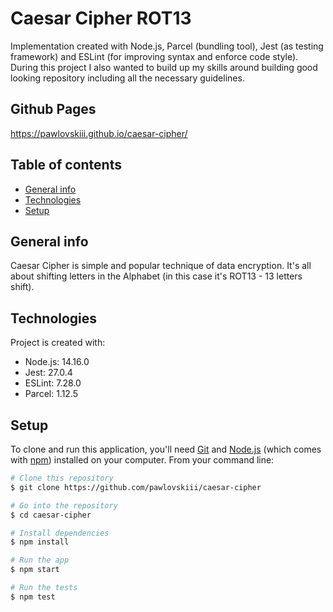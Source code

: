 # Caesar Cipher ROT13 
Implementation created with Node.js, Parcel (bundling tool), Jest (as testing framework) and ESLint (for improving syntax and enforce code style).
During this project I also wanted to build up my skills around building good looking repository including all the necessary guidelines.

## Github Pages
https://pawlovskiii.github.io/caesar-cipher/

## Table of contents
* [General info](#general-info)
* [Technologies](#technologies)
* [Setup](#setup)
## General info 
Caesar Cipher is simple and popular technique of data encryption.
It's all about shifting letters in the Alphabet (in this case it's ROT13 - 13 letters shift).

## Technologies
Project is created with:
* Node.js: 14.16.0
* Jest: 27.0.4
* ESLint: 7.28.0
* Parcel: 1.12.5
## Setup
To clone and run this application, you'll need [Git](https://git-scm.com) and [Node.js](https://nodejs.org/en/download/) (which comes with [npm](http://npmjs.com)) installed on your computer. From your command line:

```bash
# Clone this repository
$ git clone https://github.com/pawlovskiii/caesar-cipher

# Go into the repository
$ cd caesar-cipher

# Install dependencies
$ npm install 

# Run the app
$ npm start

# Run the tests
$ npm test
```
